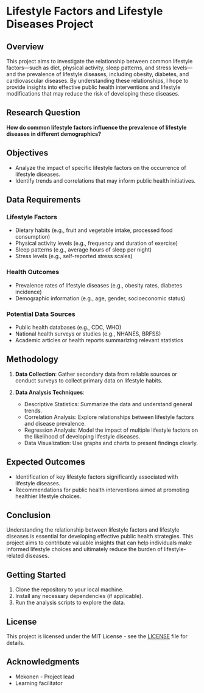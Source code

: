# Lifestyle Factors and Lifestyle Diseases Project

## Overview

This project aims to investigate the relationship between common lifestyle factors—such as diet, physical activity, sleep patterns, and stress levels—and the prevalence of lifestyle diseases, including obesity, diabetes, and cardiovascular diseases. By understanding these relationships, I hope to provide insights into effective public health interventions and lifestyle modifications that may reduce the risk of developing these diseases.

## Research Question

**How do common lifestyle factors influence the prevalence of lifestyle diseases in different demographics?**

## Objectives

- Analyze the impact of specific lifestyle factors on the occurrence of lifestyle diseases.
- Identify trends and correlations that may inform public health initiatives.

## Data Requirements

### Lifestyle Factors
- Dietary habits (e.g., fruit and vegetable intake, processed food consumption)
- Physical activity levels (e.g., frequency and duration of exercise)
- Sleep patterns (e.g., average hours of sleep per night)
- Stress levels (e.g., self-reported stress scales)

### Health Outcomes
- Prevalence rates of lifestyle diseases (e.g., obesity rates, diabetes incidence)
- Demographic information (e.g., age, gender, socioeconomic status)

### Potential Data Sources
- Public health databases (e.g., CDC, WHO)
- National health surveys or studies (e.g., NHANES, BRFSS)
- Academic articles or health reports summarizing relevant statistics

## Methodology

1. **Data Collection**: Gather secondary data from reliable sources or conduct surveys to collect primary data on lifestyle habits.
  
2. **Data Analysis Techniques**:
   - Descriptive Statistics: Summarize the data and understand general trends.
   - Correlation Analysis: Explore relationships between lifestyle factors and disease prevalence.
   - Regression Analysis: Model the impact of multiple lifestyle factors on the likelihood of developing lifestyle diseases.
   - Data Visualization: Use graphs and charts to present findings clearly.

## Expected Outcomes

- Identification of key lifestyle factors significantly associated with lifestyle diseases.
- Recommendations for public health interventions aimed at promoting healthier lifestyle choices.

## Conclusion

Understanding the relationship between lifestyle factors and lifestyle diseases is essential for developing effective public health strategies. This project aims to contribute valuable insights that can help individuals make informed lifestyle choices and ultimately reduce the burden of lifestyle-related diseases.

## Getting Started

1. Clone the repository to your local machine.
2. Install any necessary dependencies (if applicable).
3. Run the analysis scripts to explore the data.

## License

This project is licensed under the MIT License - see the [LICENSE](LICENSE) file for details.

## Acknowledgments

- Mekonen - Project lead
- Learning facilitator 

